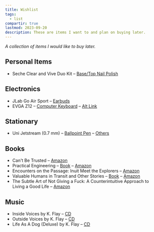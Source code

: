 ```yaml
---
title: Wishlist
tags:
  - list
compartir: true
lastmod: 2023-09-20
description: These are items I want to and plan on buying later.
---
```



_A collection of items I would like to buy later._

## Personal Items

* Seche Clear and Vive Duo Kit – [Base/Top Nail Polish](https://www.seche.com/seche-clear-vive-duo-kit.html)

## Electronics

* JLab Go Air Sport – [Earbuds](https://www.jlab.com/products/go-air-sport-true-wireless-earbuds?variant=39393482637384)
* EVGA Z12 – [Computer Keyboard](https://www.evga.com/products/product.aspx?pn=834-W0-12US-KR) – [Alt Link](https://www.amazon.com/EVGA-Z12-Programmable-Dedicated-834-W0-12US-KR/dp/B09C2DLCPG)

## Stationary

* Uni Jetstream (0.7 mm) – [Ballpoint Pen](https://www.jetpens.com/Uni-Jetstream-Sport-Ballpoint-Pen-0.7-mm-Blue-Ink/pd/1648) – [Others](https://www.jetpens.com/Uni-Jetstream-Ballpoint-Pens/ct/354)

## Books

* Can't Be Trusted – [Amazon](https://www.amazon.com/Cant-Be-Trusted-Bart-Johnson/dp/B08P8F1HJN)
* Practical Engineering – [Book](https://practical.engineering/book) – [Amazon](https://www.amazon.com/dp/171850232X/)
* Encounters on the Passage: Inuit Meet the Explorers – [Amazon](https://www.amazon.com/Encounters-Passage-Inuit-Meet-Explorers/dp/1442611030)
* Valuable Humans in Transit and Other Stories – [Book](https://qntm.org/vhitaos) – [Amazon](https://www.amazon.com/dp/B0BLGBZPJX)
* The Subtle Art of Not Giving a Fuck: A Counterintuitive Approach to Living a Good Life – [Amazon](https://www.amazon.com/Subtle-Art-Not-Giving-Counterintuitive/dp/0062457713)

## Music

* Inside Voices by K. Flay – [CD](https://www.hellomerch.com/collections/k-flay/products/inside-voices-cd)
* Outside Voices by K. Flay – [CD](https://www.hellomerch.com/collections/k-flay/products/outside-voices)
* Life As A Dog (Deluxe) by K. Flay – [CD](https://www.hellomerch.com/collections/k-flay/products/life-as-a-dog-deluxe-cd)
